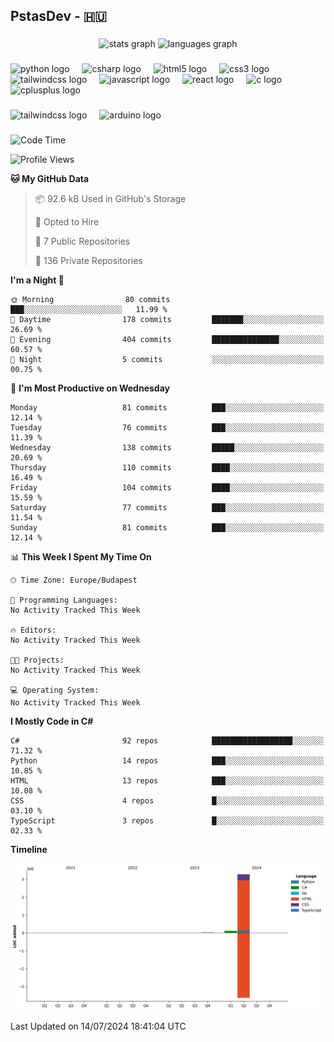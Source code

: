 <h2 align="left">PstasDev - 🇭🇺</h2>

###

<div align="center">
  <img src="https://github-readme-stats.vercel.app/api?username=PstasDev&hide_title=false&hide_rank=false&show_icons=true&include_all_commits=true&count_private=true&disable_animations=false&theme=kacho_ga&locale=en&hide_border=true" height="150" alt="stats graph"  />
  <img src="https://github-readme-stats-ten-theta-27.vercel.app/api/top-langs?username=PstasDev&locale=en&hide_title=false&layout=compact&card_width=320&langs_count=6&theme=kacho_ga&hide_border=true" height="150" alt="languages graph"  />
</div>

###

<div align="left">
  <img src="https://skillicons.dev/icons?i=py" height="30" alt="python logo"  />
  <img width="12" />
  <img src="https://skillicons.dev/icons?i=cs" height="30" alt="csharp logo"  />
  <img width="12" />
  <img src="https://skillicons.dev/icons?i=html" height="30" alt="html5 logo"  />
  <img width="12" />
  <img src="https://skillicons.dev/icons?i=css" height="30" alt="css3 logo"  />
  <img width="12" />
  <img src="https://skillicons.dev/icons?i=tailwind" height="30" alt="tailwindcss logo"  />
  <img width="12" />
  <img src="https://cdn.jsdelivr.net/gh/devicons/devicon/icons/javascript/javascript-original.svg" height="30" alt="javascript logo"  />
  <img width="12" />
  <img src="https://skillicons.dev/icons?i=react" height="30" alt="react logo"  />
  <img width="12" />
  <img src="https://skillicons.dev/icons?i=c" height="30" alt="c logo"  />
  <img width="12" />
  <img src="https://skillicons.dev/icons?i=cpp" height="30" alt="cplusplus logo"  />
</div>

###

<div align="left">
  <img src="https://skillicons.dev/icons?i=tailwind" height="30" alt="tailwindcss logo"  />
  <img width="12" />
  <img src="https://skillicons.dev/icons?i=arduino" height="30" alt="arduino logo"  />
</div>

###

<!--START_SECTION:waka-->
![Code Time](http://img.shields.io/badge/Code%20Time-0%20secs-blue)

![Profile Views](http://img.shields.io/badge/Profile%20Views-0-blue)

**🐱 My GitHub Data** 

> 📦 92.6 kB Used in GitHub's Storage 
 > 
> 💼 Opted to Hire
 > 
> 📜 7 Public Repositories 
 > 
> 🔑 136 Private Repositories 
 > 
**I'm a Night 🦉** 

```text
🌞 Morning                80 commits          ███░░░░░░░░░░░░░░░░░░░░░░   11.99 % 
🌆 Daytime                178 commits         ███████░░░░░░░░░░░░░░░░░░   26.69 % 
🌃 Evening                404 commits         ███████████████░░░░░░░░░░   60.57 % 
🌙 Night                  5 commits           ░░░░░░░░░░░░░░░░░░░░░░░░░   00.75 % 
```
📅 **I'm Most Productive on Wednesday** 

```text
Monday                   81 commits          ███░░░░░░░░░░░░░░░░░░░░░░   12.14 % 
Tuesday                  76 commits          ███░░░░░░░░░░░░░░░░░░░░░░   11.39 % 
Wednesday                138 commits         █████░░░░░░░░░░░░░░░░░░░░   20.69 % 
Thursday                 110 commits         ████░░░░░░░░░░░░░░░░░░░░░   16.49 % 
Friday                   104 commits         ████░░░░░░░░░░░░░░░░░░░░░   15.59 % 
Saturday                 77 commits          ███░░░░░░░░░░░░░░░░░░░░░░   11.54 % 
Sunday                   81 commits          ███░░░░░░░░░░░░░░░░░░░░░░   12.14 % 
```


📊 **This Week I Spent My Time On** 

```text
🕑︎ Time Zone: Europe/Budapest

💬 Programming Languages: 
No Activity Tracked This Week

🔥 Editors: 
No Activity Tracked This Week

🐱‍💻 Projects: 
No Activity Tracked This Week

💻 Operating System: 
No Activity Tracked This Week
```

**I Mostly Code in C#** 

```text
C#                       92 repos            ██████████████████░░░░░░░   71.32 % 
Python                   14 repos            ███░░░░░░░░░░░░░░░░░░░░░░   10.85 % 
HTML                     13 repos            ███░░░░░░░░░░░░░░░░░░░░░░   10.08 % 
CSS                      4 repos             █░░░░░░░░░░░░░░░░░░░░░░░░   03.10 % 
TypeScript               3 repos             █░░░░░░░░░░░░░░░░░░░░░░░░   02.33 % 
```



**Timeline**

![Lines of Code chart](https://raw.githubusercontent.com/PstasDev/PstasDev/main/assets/bar_graph.png)


 Last Updated on 14/07/2024 18:41:04 UTC
<!--END_SECTION:waka-->

###
